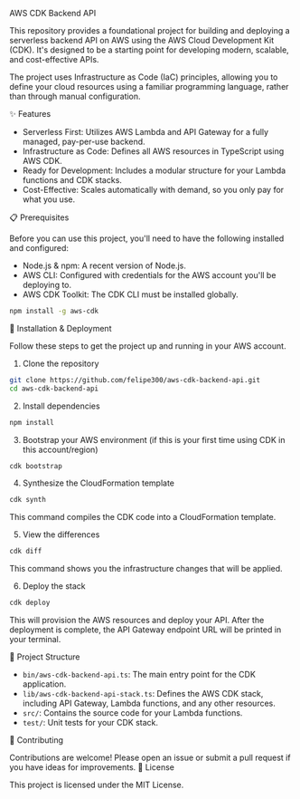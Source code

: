 AWS CDK Backend API

This repository provides a foundational project for building and deploying a serverless backend API on AWS using the AWS Cloud Development Kit (CDK). It's designed to be a starting point for developing modern, scalable, and cost-effective APIs.

The project uses Infrastructure as Code (IaC) principles, allowing you to define your cloud resources using a familiar programming language, rather than through manual configuration.

✨ Features

- Serverless First: Utilizes AWS Lambda and API Gateway for a fully managed, pay-per-use backend.
- Infrastructure as Code: Defines all AWS resources in TypeScript using AWS CDK.
- Ready for Development: Includes a modular structure for your Lambda functions and CDK stacks.
- Cost-Effective: Scales automatically with demand, so you only pay for what you use.

📋 Prerequisites

Before you can use this project, you'll need to have the following installed and configured:

- Node.js & npm: A recent version of Node.js.
- AWS CLI: Configured with credentials for the AWS account you'll be deploying to.
- AWS CDK Toolkit: The CDK CLI must be installed globally.

```sh
npm install -g aws-cdk
```

🚀 Installation & Deployment

Follow these steps to get the project up and running in your AWS account.

1. Clone the repository

```sh
git clone https://github.com/felipe300/aws-cdk-backend-api.git
cd aws-cdk-backend-api
```

2. Install dependencies

```sh
npm install
```

3. Bootstrap your AWS environment (if this is your first time using CDK in this account/region)

```sh
cdk bootstrap
```

4. Synthesize the CloudFormation template

```sh
cdk synth
```

This command compiles the CDK code into a CloudFormation template.

5. View the differences

```sh
cdk diff
```

This command shows you the infrastructure changes that will be applied.

6. Deploy the stack

```sh
cdk deploy
```

This will provision the AWS resources and deploy your API. After the deployment is complete, the API Gateway endpoint URL will be printed in your terminal.

📂 Project Structure

- `bin/aws-cdk-backend-api.ts`: The main entry point for the CDK application.
- `lib/aws-cdk-backend-api-stack.ts`: Defines the AWS CDK stack, including API Gateway, Lambda functions, and any other resources.
- `src/`: Contains the source code for your Lambda functions.
- `test/`: Unit tests for your CDK stack.

🤝 Contributing

Contributions are welcome! Please open an issue or submit a pull request if you have ideas for improvements.
📄 License

This project is licensed under the MIT License.
